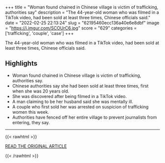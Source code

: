 +++
title = "Woman found chained in Chinese village is victim of trafficking, authorities say"
description = "The 44-year-old woman who was filmed in a TikTok video, had been sold at least three times, Chinese officials said."
date = "2022-02-25 22:13:24"
slug = "62195460ecc136a40e6e8dbf"
image = "https://i.imgur.com/SCOUrC6.jpg"
score = "629"
categories = ['trafficking', 'couple', 'case']
+++

The 44-year-old woman who was filmed in a TikTok video, had been sold at least three times, Chinese officials said.

## Highlights

- Woman found chained in Chinese village is victim of trafficking, authorities say.
- Chinese authorities say she had been sold at least three times, first when she was 20 years old.
- She was discovered after being filmed in a TikTok video.
- A man claiming to be her husband said she was mentally ill.
- A couple who first sold her was arrested on suspicion of trafficking women this week.
- Authorities have fenced off her entire village to prevent journalists from entering, they say.

---

{{< rawhtml >}}
  <p class="article-category">
    <a target="_blank" href="https://www.npr.org/2022/02/25/1082998313/woman-found-chained-in-chinese-village-is-victim-of-trafficking-authorities-say">READ THE ORIGINAL ARTICLE</a>
  </p>
{{< /rawhtml >}}
